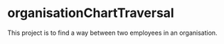 # organisationChartTraversal
This project is to find a way between two employees in an organisation. 
